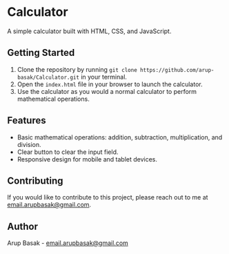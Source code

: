 # Calculator

A simple calculator built with HTML, CSS, and JavaScript.

## Getting Started

1. Clone the repository by running `git clone https://github.com/arup-basak/Calculator.git` in your terminal.
2. Open the `index.html` file in your browser to launch the calculator.
3. Use the calculator as you would a normal calculator to perform mathematical operations.

## Features

* Basic mathematical operations: addition, subtraction, multiplication, and division.
* Clear button to clear the input field.
* Responsive design for mobile and tablet devices.

## Contributing

If you would like to contribute to this project, please reach out to me at [email.arupbasak@gmail.com](mailto:email.arupbasak@gmail.com).

## Author

Arup Basak - [email.arupbasak@gmail.com](mailto:email.arupbasak@gmail.com)
